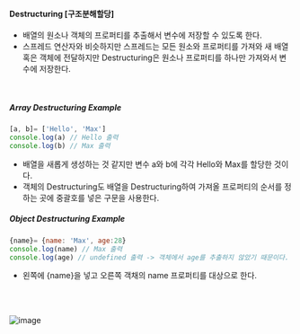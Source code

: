 #### Destructuring [구조분해할당]
- 배열의 원소나 객체의 프로퍼티를 추출해서 변수에 저장할 수 있도록 한다.
- 스프레드 연산자와 비슷하지만 스프레드는 모든 원소와 프로퍼티를 가져와 새 배열 혹은 객체에 전달하지만 Destructuring은 원소나 프로퍼티를 하나만 가져와서 변수에 저장한다.

<br>

##### Array Destructuring Example
```JavaScript
[a, b]= ['Hello', 'Max']
console.log(a) // Hello 출력
console.log(b) // Max 출력

```
- 배열을 새롭게 생성하는 것 같지만 변수 a와 b에 각각 Hello와 Max를 할당한 것이다.
- 객체의 Destructuring도 배열을 Destructuring하여 가져올 프로퍼티의 순서를 정하는 곳에 중괄호를 넣은 구문을 사용한다.


##### Object Destructuring Example
```JavaScript
{name}= {name: 'Max', age:28}
console.log(name) // Max 출력
console.log(age) // undefined 출력 -> 객체에서 age를 추출하지 않았기 때문이다.
```
- 왼쪽에 {name}을 넣고 오른쪽 객채의 name 프로퍼티를 대상으로 한다.


<br>
<br>

![image](https://user-images.githubusercontent.com/79950504/181295002-ddd1b2f2-6577-44d8-944d-1f272eb424f4.png)

